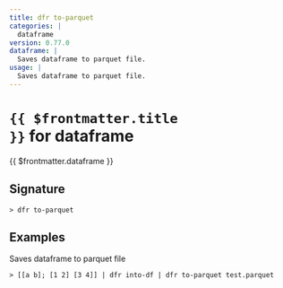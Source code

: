 ```yaml
---
title: dfr to-parquet
categories: |
  dataframe
version: 0.77.0
dataframe: |
  Saves dataframe to parquet file.
usage: |
  Saves dataframe to parquet file.
---
```


# <code>{{ $frontmatter.title }}</code> for dataframe

<div class='command-title'>{{ $frontmatter.dataframe }}</div>

## Signature

```> dfr to-parquet ```

## Examples

Saves dataframe to parquet file
```shell
> [[a b]; [1 2] [3 4]] | dfr into-df | dfr to-parquet test.parquet

```
